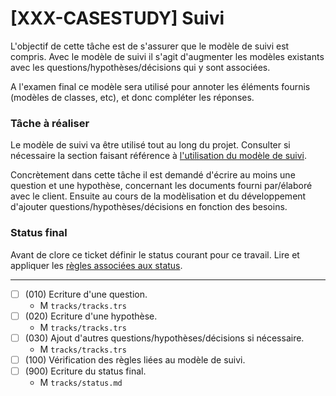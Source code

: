 # [XXX-CASESTUDY] Suivi


L'objectif de cette tâche est de s'assurer que le modèle de suivi
est compris. Avec le modèle de suivi il s'agit d'augmenter les 
modèles existants avec les questions/hypothèses/décisions qui y sont
associées.

A l'examen final ce modèle sera utilisé pour annoter
les éléments fournis (modèles de classes, etc), 
et donc compléter les réponses.

### Tâche à réaliser

Le modèle de suivi va être utilisé tout au long du projet.
Consulter si nécessaire la section faisant référence à 
[l'utilisation du modèle de suivi](https://modelscript.readthedocs.io/en/latest/methods/tracks/index.html#usage).

Concrètement dans cette tâche il est demandé d'écrire au moins une question
et une hypothèse, concernant les documents fourni par/élaboré avec 
le client. Ensuite au cours de la modèlisation et du développement d'ajouter
questions/hypothèses/décisions en fonction des besoins.

### Status final

Avant de clore ce ticket définir le status courant pour ce travail. Lire et appliquer les [règles associées aux status](https://modelscript.readthedocs.io/en/latest/methods/status/index.html#rules).
________

- [ ] (010) Ecriture d'une question.
    - M ``tracks/tracks.trs``
- [ ] (020) Ecriture d'une hypothèse.
    - M ``tracks/tracks.trs``
- [ ] (030) Ajout d'autres questions/hypothèses/décisions si nécessaire.
    - M ``tracks/tracks.trs``
- [ ] (100) Vérification des règles liées au modèle de suivi.
- [ ] (900) Ecriture du status final.
    - M ``tracks/status.md``

